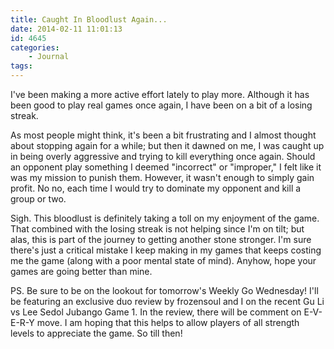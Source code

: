 ```yaml
---
title: Caught In Bloodlust Again...
date: 2014-02-11 11:01:13
id: 4645
categories:
	- Journal
tags:
---
```


I've been making a more active effort lately to play more. Although it has been good to play real games once again, I have been on a bit of a losing streak.

As most people might think, it's been a bit frustrating and I almost thought about stopping again for a while; but then it dawned on me, I was caught up in being overly aggressive and trying to kill everything once again. Should an opponent play something I deemed "incorrect" or "improper," I felt like it was my mission to punish them. However, it wasn't enough to simply gain profit. No no, each time I would try to dominate my opponent and kill a group or two.

Sigh. This bloodlust is definitely taking a toll on my enjoyment of the game. That combined with the losing streak is not helping since I'm on tilt; but alas, this is part of the journey to getting another stone stronger. I'm sure there's just a critical mistake I keep making in my games that keeps costing me the game (along with a poor mental state of mind). Anyhow, hope your games are going better than mine.

PS. Be sure to be on the lookout for tomorrow's Weekly Go Wednesday! I'll be featuring an exclusive duo review by frozensoul and I on the recent Gu Li vs Lee Sedol Jubango Game 1\. In the review, there will be comment on E-V-E-R-Y move. I am hoping that this helps to allow players of all strength levels to appreciate the game. So till then!